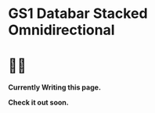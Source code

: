 # GS1 Databar Stacked Omnidirectional

# ✍🏼

**Currently Writing this page.**

**Check it out soon.**

